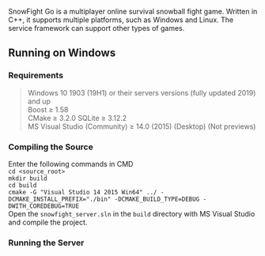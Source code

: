 SnowFight Go is a multiplayer online survival snowball fight game. Written in C++, it supports multiple platforms, such as Windows and Linux. The service framework can support other types of games.
## Running on Windows
### Requirements
> Windows 10 1903 (19H1) or their servers versions (fully updated 2019) and up  
> Boost ≥ 1.58   
> CMake ≥ 3.2.0
> SQLite ≥ 3.12.2  
> MS Visual Studio (Community) ≥ 14.0 (2015) (Desktop) (Not previews)  
### Compiling the Source
Enter the following commands in CMD  
`cd <source_root>`  
`mkdir build`  
`cd build`  
`cmake -G "Visual Studio 14 2015 Win64" ../ -DCMAKE_INSTALL_PREFIX="./bin" -DCMAKE_BUILD_TYPE=DEBUG -DWITH_COREDEBUG=TRUE`  
Open the `snowfight_server.sln` in the `build` directory with MS Visual Studio and compile the project.  
### Running the Server
